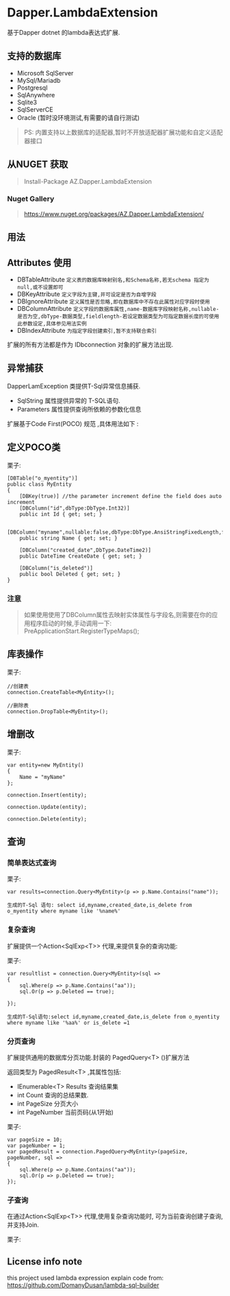 # Dapper.LambdaExtension

基于Dapper dotnet 的lambda表达式扩展.

## 支持的数据库

* Microsoft SqlServer
* MySql/Mariadb
* Postgresql
* SqlAnywhere
* Sqlite3
* SqlServerCE
* Oracle (暂时没环境测试,有需要的请自行测试)

> PS: 内置支持以上数据库的适配器,暂时不开放适配器扩展功能和自定义适配器接口

## 从NUGET 获取

> Install-Package AZ.Dapper.LambdaExtension

### Nuget Gallery

> <https://www.nuget.org/packages/AZ.Dapper.LambdaExtension/>

## 用法

## Attributes 使用

* DBTableAttribute  `定义表的数据库映射别名,和Schema名称,若无schema 指定为null,或不设置即可`
* DBKeyAttribute `定义字段为主键,并可设定是否为自增字段`
* DBIgnoreAttribute `定义属性是否忽略,即在数据库中不存在此属性对应字段时使用`
* DBColumnAttribute `定义字段的数据库属性,name-数据库字段映射名称,nullable-是否为空,dbType-数据类型,fieldlength-若设定数据类型为可指定数据长度的可使用此参数设定,具体参见用法实例`
* DBIndexAttribute `为指定字段创建索引,暂不支持联合索引`

扩展的所有方法都是作为 IDbconnection 对象的扩展方法出现.

## 异常捕获

DapperLamException 类提供T-Sql异常信息捕获.

 * SqlString 属性提供异常的 T-SQL语句.
 * Parameters 属性提供查询所依赖的参数化信息

扩展基于Code First(POCO) 规范 ,具体用法如下 :

## 定义POCO类

栗子:

    [DBTable("o_myentity")]
    public class MyEntity
    {
        [DBKey(true)] //the parameter increment define the field does auto increment
        [DBColumn("id",dbType:DbType.Int32)]
        public int Id { get; set; }

        [DBColumn("myname",nullable:false,dbType:DbType.AnsiStringFixedLength,fieldLength:"64")]
        public string Name { get; set; }

        [DBColumn("created_date",DbType.DateTime2)]
        public DateTime CreateDate { get; set; }

        [DBColumn("is_deleted")]
        public bool Deleted { get; set; }
    }

### 注意

> 如果使用使用了DBColumn属性去映射实体属性与字段名,则需要在你的应用程序启动的时候,手动调用一下:
> PreApplicationStart.RegisterTypeMaps();

## 库表操作

栗子:

    //创建表
    connection.CreateTable<MyEntity>();

    //删除表
    connection.DropTable<MyEntity>();

## 增删改

栗子:

    var entity=new MyEntity()
    {
        Name = "myName"
    };

    connection.Insert(entity);

    connection.Update(entity);

    connection.Delete(entity);

## 查询

### 简单表达式查询

栗子:

    var results=connection.Query<MyEntity>(p => p.Name.Contains("name"));

`生成的T-Sql 语句: select id,myname,created_date,is_delete from o_myentity where myname like '%name%'`

### 复杂查询

扩展提供一个Action&lt;SqlExp&lt;T&gt;&gt; 代理,来提供复杂的查询功能:

栗子:

    var resultlist = connection.Query<MyEntity>(sql =>
    {
        sql.Where(p => p.Name.Contains("aa"));
        sql.Or(p => p.Deleted == true);

    });

`生成的T-Sql语句:select id,myname,created_date,is_delete from o_myentity where myname like '%aa%' or is_delete =1`

### 分页查询

扩展提供通用的数据库分页功能.封装的 PagedQuery&lt;T&gt; ()扩展方法

返回类型为 PagedResult&lt;T&gt; ,其属性包括:

 * IEnumerable&lt;T&gt; Results 查询结果集
 * int Count 查询的总结果数.
 * int PageSize 分页大小
 * int PageNumber 当前页码(从1开始)

栗子:

    var pageSize = 10;
    var pageNumber = 1;
    var pagedResult = connection.PagedQuery<MyEntity>(pageSize, pageNumber, sql =>
    {
        sql.Where(p => p.Name.Contains("aa"));
        sql.Or(p => p.Deleted == true);
    });


### 子查询
在通过Action&lt;SqlExp&lt;T&gt;&gt; 代理,使用复杂查询功能时,
可为当前查询创建子查询,并支持Join.

栗子: 
    
















## License info note

this project used lambda expression explain code from:
<https://github.com/DomanyDusan/lambda-sql-builder>

